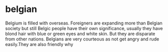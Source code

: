 # belgian
Belgium is filled with overseas. Foreigners are expanding more than Belgian society but still Belgic people have their own significance, usually they have blond hair with blue or green eyes and white skin. But they are disparate from other nations. Belgians are very courteous as not get angry and rude easily.They are also friendly why
